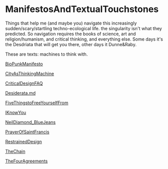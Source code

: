# ManifestosAndTextualTouchstones
Things that help me (and maybe you) navigate this increasingly sudden/scary/startling techno-ecological life. the singularity isn't what they predicted. So navigation requires the books of science, art and religion/humanism, and critical thinking, and everything else. 
Some days it's the Desdriata that will get you there, other days it Dunne&Raby.

These are texts: machines to think with.

[BioPunkManifesto](http://www.briandegger.co.uk/ManifestosAndTextualTouchstones/BioPunkManifesto.html)

[CityAsThinkingMachine](http://www.briandegger.co.uk/ManifestosAndTextualTouchstones/CityAsThinkingMachine.html)

[CriticalDesignFAQ](http://www.briandegger.co.uk/ManifestosAndTextualTouchstones/CriticalDesignFAQ.html)

[Desiderata.md](http://www.briandegger.co.uk/ManifestosAndTextualTouchstones/Desiderata.html)	

[FiveThingstoFreeYourselfFrom](http://www.briandegger.co.uk/ManifestosAndTextualTouchstones/FiveThingstoFreeYourselfFrom.html)

[IKnowYou](http://www.briandegger.co.uk/ManifestosAndTextualTouchstones/IKnowYou.hml)

[NeilDiamond_BlueJeans](http://www.briandegger.co.uk/ManifestosAndTextualTouchstones/NeilDiamond_BlueJeans.html)

[PrayerOfSaintFrancis](http://www.briandegger.co.uk/ManifestosAndTextualTouchstones/PrayerOfSaintFrancis.html)

[RestrainedDesign](http://www.briandegger.co.uk/ManifestosAndTextualTouchstones/RestrainedDesign.html)

[TheChain](http://www.briandegger.co.uk/ManifestosAndTextualTouchstones/TheChain.html)

[TheFourAgreements](http://www.briandegger.co.uk/ManifestosAndTextualTouchstones/TheFourAgreements.html)
